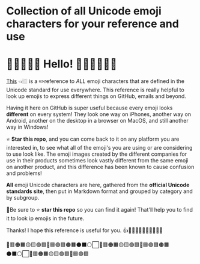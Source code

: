 # Collection of all Unicode emoji characters for your reference and use

# 👋👋🏻👋🏼 Hello! 👋🏽👋🏾👋🏿

[This](All-official-Unicode-emoji-characters-grouped-by-category.md) 👈🏼 is a ✏️reference to *ALL* emoji characters that are defined in the Unicode standard for use everywhere. This reference is really helpful to look up emojis to express different things on GitHub, emails and beyond. 

Having it here on GitHub is super useful because every emoji looks **different** on every system! They look one way on iPhones, another way on Android, another on the desktop in a browser on MacOS, and still another way in Windows!

⭐ **Star this repo**, and you can come back to it on any platform you are interested in, to see what all of the emoji's you are using or are considering to use look like. The emoji images created by the different companies for use in their products sometimes look vastly different from the same emoji on another product, and this difference has been known to cause confusion and problems!

**All** emoji Unicode characters are here, gathered from the **official Unicode standards site**, then put in Markdown format and grouped by category and by subgroup.
<!-- [official Unicode standards site](https://www.unicode.org/emoji/charts/full-emoji-list.html) -->

📌Be sure to ⭐ **star this repo** so you can find it again! That'll help you to find it to look ip emojis in the future.

Thanks! I hope this reference is useful for you. 👍👍🏻👍🏼👍🏽👍🏾👍🏿  

🔴🟥🟠🟧🟡🟨🟢🟩🔵🟦🟣🟪🟤🟫⚫⬛⚪⬜🔴🟥🟠🟧🟡🟨🟢🟩🔵🟦🟣🟪🟤🟫⚫⬛⚪⬜🔴🟥🟠🟧🟡🟨🟢🟩🔵🟦🟣🟪
